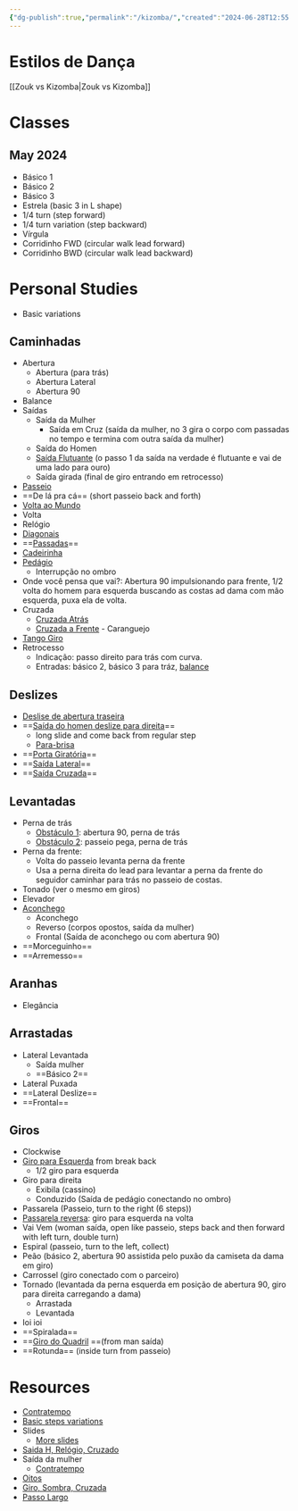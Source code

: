 ```yaml
---
{"dg-publish":true,"permalink":"/kizomba/","created":"2024-06-28T12:55:26.000-04:00","updated":"2024-07-14T13:34:18.155-04:00"}
---
```



# Estilos de Dança

[[Zouk vs Kizomba\|Zouk vs Kizomba]]

# Classes

## May 2024

- Básico 1
- Básico 2
- Básico 3
- Estrela (basic 3 in L shape)
- 1/4 turn (step forward)
- 1/4 turn variation (step backward)
- Vírgula
- Corridinho FWD (circular walk lead forward)
- Corridinho BWD (circular walk lead backward)

# Personal Studies

- Basic variations

## Caminhadas

- Abertura
	- Abertura (para trás)
	- Abertura Lateral
	- Abertura 90
- Balance
- Saídas
	- Saída da Mulher
		- Saída em Cruz (saída da mulher, no 3 gira o corpo com passadas no tempo e termina com outra saída da mulher)
	- Saída do Homen
	- [Saída Flutuante](https://youtu.be/fIPdbsICV-c?si=I75rbUDd4smlpImk) (o passo 1 da saída na verdade é flutuante e vai de uma lado para ouro)
	- Saída girada (final de giro entrando em retrocesso)
- [Passeio](https://youtu.be/SdZOmVjyeVw?si=avsdwjICzN6-b7wH)
- ==De lá pra cá== (short passeio back and forth)
- [Volta ao Mundo](https://youtu.be/cnfsT64e810?si=SwlWmCNrht62w-vl)
- Volta
- Relógio
- [Diagonais](https://youtu.be/XBJxKKIzOFc?si=lbAoHJsz6hGhOs-h)
- ==[Passadas](https://youtu.be/tFOO2V4IZMA?si=OWdTuwMz_ygwMSYF&t=6)==
- [Cadeirinha](https://youtu.be/Ql9c9NFI4_8?si=QhDFvUF4UPcMSpcS)
- [Pedágio](https://youtu.be/aprZyUIE72o?si=WG1148bXqXeTycBj)
	- Interrupção no ombro
- Onde você pensa que vai?: Abertura 90 impulsionando para frente, 1/2 volta do homem para esquerda buscando as costas ad dama com mão esquerda, puxa ela de volta.
- Cruzada
	- [Cruzada Atrás](https://youtu.be/OYtkgTlX3LA?si=ymM00OalLDV3zyXW)
	- [Cruzada a Frente](https://youtu.be/xULxFEtKis8?si=wY81KJZTsXTXySQG&t=60) - Caranguejo
- [Tango Giro](https://www.youtube.com/watch?v=eNN3tjgi5yU&list=PLwK81NqKJka0fy__-SP-TY-Hdcndorn6X)
- Retrocesso
	- Indicação: passo direito para trás com curva.
	- Entradas: básico 2, básico 3 para tráz, [balance](https://youtu.be/kdUS6reIsjw?si=Zbc6LbVpIg8W7kCB)

## Deslizes

- [Deslise de abertura traseira](https://youtu.be/qyEfa7v5RYo?si=bqTjzjq1D3LZ_XcF)
- ==[Saída do homen deslize para direita](https://youtu.be/tvwLmZELo-k?si=ZKzoQk3SsKZj88Gq&t=188)==
	- long slide and come back from regular step
	- [Para-brisa](https://youtu.be/tvwLmZELo-k?si=Vll2cSKhHvJcL15r&t=576)
- ==[Porta Giratória](https://youtu.be/icttHOiKwys?si=cMD0DJMI4sReeBWv&t=526)==
- ==[Saída Lateral](https://youtu.be/icttHOiKwys?si=Ndb6qWmYttEcVxkk&t=179)==
- ==[Saída Cruzada](https://youtu.be/icttHOiKwys?si=w2zaswtNJD4hV7Xl&t=320)==

## Levantadas

- Perna de trás
	- [Obstáculo 1](https://youtu.be/PMx9iNE6pgI?si=siZaIGZ6xnEQYgf8&t=389): abertura 90, perna de trás
	- [Obstáculo 2](https://youtu.be/PMx9iNE6pgI?si=tN7wmiEcdB6DLcUf&t=714): passeio pega, perna de trás
- Perna da frente:
	- Volta do passeio levanta perna da frente
	- Usa a perna direita do lead para levantar a perna da frente do seguidor caminhar para trás no passeio de costas.
- Tonado (ver o mesmo em giros)
- Elevador
- [Aconchego](https://youtu.be/0aJs_Kf2rHk?si=oVfjy7I2vHdORWuQ&t=38)
	- Aconchego
	- Reverso (corpos opostos, saída da mulher)
	- Frontal (Saída de aconchego ou com abertura 90)
- ==Morceguinho==
- ==Arremesso==

## Aranhas

- Elegância

## Arrastadas

- Lateral Levantada
	- Saída mulher
	- ==Básico 2==
- Lateral Puxada
- ==Lateral Deslize==
- ==Frontal==

## Giros

- Clockwise
- [Giro para Esquerda](https://www.youtube.com/watch?v=BknGihex62M&list=PLUXnEN95C4B0Z17f2Tfzk4XRjqSoCTQEp&index=8) from break back
	- 1/2 giro para esquerda
- Giro para direita
	- Exibila (cassino)
	- Conduzido (Saída de pedágio conectando no ombro)
- Passarela (Passeio, turn to the right (6 steps))
- [Passarela reversa](https://youtu.be/pRnQk-sV-Yg?si=j3Dl3P8qPxq2fwJB&t=811): giro para esquerda na volta
- Vai Vem (woman saída, open like passeio, steps back and then forward with left turn, double turn)
- Espiral (passeio, turn to the left, collect)
- Peão (básico 2, abertura 90 assistida pelo puxão da camiseta da dama em giro)
- Carrossel (giro conectado com o parceiro)
- Tornado (levantada da perna esquerda em posição de abertura 90, giro para direita carregando a dama)
	- Arrastada
	- Levantada
- Ioi ioi
- ==Spiralada==
- ==[Giro do Quadril](https://youtu.be/mgmirxlADvk?si=QDuXKneHLF2abGJg&t=23) ==(from man saída)
- ==Rotunda== (inside turn from passeio)

# Resources

- [Contratempo](https://youtu.be/1AXOLfTd4HE?si=V0g7dBPfTmBNPa6A)
- [Basic steps variations](https://www.youtube.com/watch?v=yLmnLlqy6S8)
- Slides
	- [More slides](https://youtu.be/xULxFEtKis8?si=r_iIptYOQO6a7-2w)
- [Saida H, Relógio, Cruzado](https://youtu.be/s4STu8qpSp0?si=sH_L65CZSewwShAF)
- Saída da mulher
	- [Contratempo](https://youtu.be/CJ_zskNYsEs?si=s-b0GVQvZ4K0Vxec)
- [Oitos](https://youtu.be/wT1i3pMbgSM?si=0UdP1XDozyoSK5Is)
- [Giro, Sombra, Cruzada](https://youtu.be/qyyPo1X921s?si=ZGwQAG2V3qRgbmi7)
- [Passo Largo](https://youtu.be/iphVXwNfApU?si=bspqWGCaDZGeV_0y&t=10)
